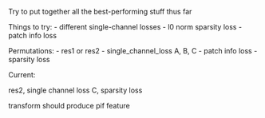 Try to put together all the best-performing stuff thus far

Things to try:
    - different single-channel losses
    - l0 norm sparsity loss
    - patch info loss


Permutations:
    - res1 or res2
    - single_channel_loss A, B, C
    - patch info loss
    - sparsity loss


Current:

res2, single channel loss C, sparsity loss

transform should produce pif feature
